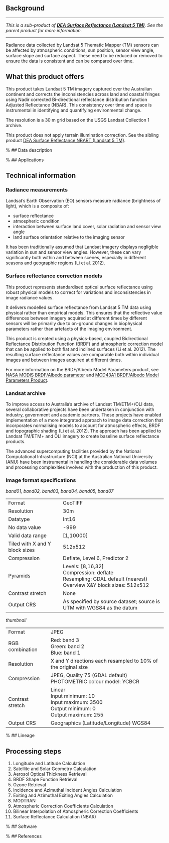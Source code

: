 ## Background

***

*This is a sub-product of [**DEA Surface Reflectance (Landsat 5 TM)**](/data/product/dea-surface-reflectance-landsat-5-tm). See the parent product for more information.*

***

Radiance data collected by Landsat 5 Thematic Mapper (TM) sensors can be affected by atmospheric conditions, sun position, sensor view angle, surface slope and surface aspect. These need to be reduced or removed to ensure the data is consistent and can be compared over time.

## What this product offers

This product takes Landsat 5 TM imagery captured over the Australian continent and corrects the inconsistencies across land and coastal fringes using Nadir corrected Bi-directional reflectance distribution function Adjusted Reflectance (NBAR). This consistency over time and space is instrumental in identifying and quantifying environmental change.

The resolution is a 30 m grid based on the USGS Landsat Collection 1 archive.

This product does not apply terrain illumination correction. See the sibling product [DEA Surface Reflectance NBART (Landsat 5 TM)](/data/product/dea-surface-reflectance-nbart-landsat-5-tm).

% ## Data description

% ## Applications

## Technical information

### Radiance measurements

Landsat’s Earth Observation (EO) sensors measure radiance (brightness of light), which is a composite of:
* surface reflectance
* atmospheric condition
* interaction between surface land cover, solar radiation and sensor view angle
* land surface orientation relative to the imaging sensor

It has been traditionally assumed that Landsat imagery displays negligible variation in sun and sensor view angles. However, these can vary significantly both within and between scenes, especially in different seasons and geographic regions (Li et al. 2012).

### Surface reflectance correction models

This product represents standardised optical surface reflectance using robust physical models to correct for variations and inconsistencies in image radiance values.

It delivers modelled surface reflectance from Landsat 5 TM data using physical rather than empirical models. This ensures that the reflective value differences between imagery acquired at different times by different sensors will be primarily due to on-ground changes in biophysical parameters rather than artefacts of the imaging environment.

This product is created using a physics-based, coupled Bidirectional Reflectance Distribution Function (BRDF) and atmospheric correction model that can be applied to both flat and inclined surfaces (Li et al. 2012). The resulting surface reflectance values are comparable both within individual images and between images acquired at different times.

For more information on the BRDF/Albedo Model Parameters product, see [NASA MODIS BRDF/Albedo parameter](https://modis.gsfc.nasa.gov/data/dataprod/mod43.php) and [MCD43A1 BRDF/Albedo Model Parameters Product](https://www.umb.edu/spectralmass/v006/mcd43a1-brdf-albedo-model-parameters-product/).

### Landsat archive

To improve access to Australia’s archive of Landsat TM/ETM+/OLI data, several collaborative projects have been undertaken in conjunction with industry, government and academic partners. These projects have enabled implementation of a more integrated approach to image data correction that incorporates normalising models to account for atmospheric effects, BRDF and topographic shading (Li et al. 2012). The approach has been applied to Landsat TM/ETM+ and OLI imagery to create baseline surface reflectance products.

The advanced supercomputing facilities provided by the National Computational Infrastructure (NCI) at the Australian National University (ANU) have been instrumental in handling the considerable data volumes and processing complexities involved with the production of this product.

### Image format specifications

*band01, band02, band03, band04, band05, band07*

|                                |                                                                                                                                   |
|--------------------------------|-----------------------------------------------------------------------------------------------------------------------------------|
| Format                         | GeoTIFF                                                                                                                           |
| Resolution                     | 30m                                                                                                                               |
| Datatype                       | Int16                                                                                                                             |
| No data value                  | -999                                                                                                                              |
| Valid data range               | [1,10000]                                                                                                                         |
| Tiled with X and Y block sizes | 512x512                                                                                                                           |
| Compression                    | Deflate, Level 6, Predictor 2                                                                                                     |
| Pyramids                       | Levels: [8,16,32] <br /> Compression: deflate <br /> Resampling: GDAL default (nearest) <br /> Overview X&Y block sizes: 512x512  |
| Contrast stretch               | None                                                                                                                              |
| Output CRS                     | As specified by source dataset; source is UTM with WGS84 as the datum                                                             |

*thumbnail*

|                  |                                                                                                                 |
|------------------|-----------------------------------------------------------------------------------------------------------------|
| Format           | JPEG                                                                                                            |
| RGB combination  | Red: band 3 <br /> Green: band 2 <br /> Blue: band 1                                                            |
| Resolution       | X and Y directions each resampled to 10% of the original size                                                   |
| Compression      | JPEG, Quality 75 (GDAL default) <br /> PHOTOMETRIC colour model: YCBCR                                          |
| Contrast stretch | Linear <br /> Input minimum: 10 <br /> Input maximum: 3500 <br /> Output minimum: 0 <br /> Output maximum: 255  |
| Output CRS       | Geographics (Latitude/Longitude) WGS84                                                                          |

% ## Lineage

## Processing steps
1. Longitude and Latitude Calculation
2. Satellite and Solar Geometry Calculation
3. Aerosol Optical Thickness Retrieval
4. BRDF Shape Function Retrieval
5. Ozone Retrieval
6. Incidence and Azimuthal Incident Angles Calculation
7. Exiting and Azimuthal Exiting Angles Calculation
8. MODTRAN
9. Atmospheric Correction Coefficients Calculation
10. Bilinear Interpolation of Atmospheric Correction Coefficients
11. Surface Reflectance Calculation (NBAR)

% ## Software

% ## References

